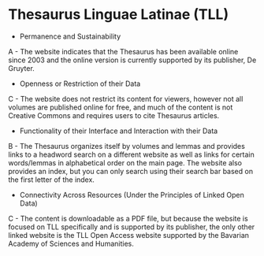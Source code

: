 # Thesaurus Linguae Latinae (TLL)

- Permanence and Sustainability

A - The website indicates that the Thesaurus has been available online since 2003 and the online version is currently supported by its publisher, De Gruyter. 

- Openness or Restriction of their Data

C - The website does not restrict its content for viewers, however not all volumes are published online for free, and much of the content is not Creative Commons and requires users to cite Thesaurus articles. 

- Functionality of their Interface and Interaction with their Data

B - The Thesaurus organizes itself by volumes and lemmas and provides links to a headword search on a different website as well as links for certain words/lemmas in alphabetical order on the main page. The website also provides an index, but you can only search using their search bar based on the first letter of the index. 

- Connectivity Across Resources (Under the Principles of Linked Open Data)

C - The content is downloadable as a PDF file, but because the website is focused on TLL specifically and is supported by its publisher, the only other linked website is the TLL Open Access website supported by the Bavarian Academy of Sciences and Humanities. 

